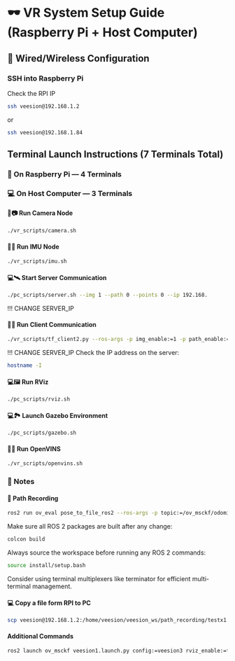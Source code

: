 # 🕶️ VR System Setup Guide (Raspberry Pi + Host Computer)

## 🔌 Wired/Wireless Configuration

### SSH into Raspberry Pi
Check the RPI IP
```sh
ssh veesion@192.168.1.2
```
or 
```sh
ssh veesion@192.168.1.84
```
## Terminal Launch Instructions (7 Terminals Total)
### 🍓 On Raspberry Pi — 4 Terminals
### 💻 On Host Computer — 3 Terminals

#### 🍓📷 Run Camera Node
```sh
./vr_scripts/camera.sh
```
#### 🍓📡 Run IMU Node
```sh
./vr_scripts/imu.sh
```
#### 💻🛰️ Start Server Communication
```sh
./pc_scripts/server.sh --img 1 --path 0 --points 0 --ip 192.168. 
```
!!! CHANGE SERVER_IP

#### 🍓🌐 Run Client Communication
```sh
./vr_scripts/tf_client2.py --ros-args -p img_enable:=1 -p path_enable:=0 -p points_enable:=0 -p server_ip:=192.168.  
```
!!! CHANGE SERVER_IP
Check the IP address on the server:
```sh
hostname -I
```

#### 💻🖼️ Run RViz
```sh
./pc_scripts/rviz.sh
```
#### 💻🏞️ Launch Gazebo Environment
```sh
./pc_scripts/gazebo.sh
```

#### 🍓🧠 Run OpenVINS
```sh
./vr_scripts/openvins.sh
```

### 📝 Notes

#### 🍓 Path Recording
```sh
ros2 run ov_eval pose_to_file_ros2 --ros-args -p topic:=/ov_msckf/odomimu -p topic_type:=Odometry -p output:=/home/veesion/veesion_ws/path_recording/test1.txt
```

Make sure all ROS 2 packages are built after any change:
```sh
colcon build
```
Always source the workspace before running any ROS 2 commands:
```sh
source install/setup.bash
```

Consider using terminal multiplexers like terminator for efficient multi-terminal management.
#### 💻 Copy a file form RPI to PC
```sh
scp veesion@192.168.1.2:/home/veesion/veesion_ws/path_recording/testx1.txt ~/Desktop/paths/
```
#### Additional Commands
```sh
ros2 launch ov_msckf veesion1.launch.py config:=veesion3 rviz_enable:=false
```


